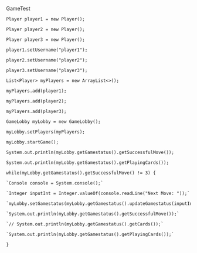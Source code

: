 GameTest

`Player player1 = new Player();`

`Player player2 = new Player();`

`Player player3 = new Player();`

`player1.setUsername("player1");`

`player2.setUsername("player2");`

`player3.setUsername("player3");`

`List<Player> myPlayers = new ArrayList<>();`

`myPlayers.add(player1);`

`myPlayers.add(player2);`

`myPlayers.add(player3);`

`GameLobby myLobby = new GameLobby();`

`myLobby.setPlayers(myPlayers);`

`myLobby.startGame();`

`System.out.println(myLobby.getGamestatus().getSuccessfulMove());`

`System.out.println(myLobby.getGamestatus().getPlayingCards());`

`while(myLobby.getGamestatus().getSuccessfulMove() != 3) {`

    `Console console = System.console();`

    `Integer inputInt = Integer.valueOf(console.readLine("Next Move: "));`

    `myLobby.setGamestatus(myLobby.getGamestatus().updateGamestatus(inputInt));`

    `System.out.println(myLobby.getGamestatus().getSuccessfulMove());`

    `// System.out.println(myLobby.getGamestatus().getCards());`

    `System.out.println(myLobby.getGamestatus().getPlayingCards());`
`}`